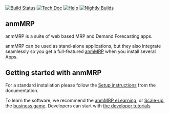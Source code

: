 [![Build Status](https://runbot.odoo.com/runbot/badge/flat/1/master.svg)](https://runbot.odoo.com/runbot)
[![Tech Doc](https://img.shields.io/badge/master-docs-875A7B.svg?style=flat&colorA=8F8F8F)](https://www.odoo.com/documentation/17.0)
[![Help](https://img.shields.io/badge/master-help-875A7B.svg?style=flat&colorA=8F8F8F)](https://www.odoo.com/forum/help-1)
[![Nightly Builds](https://img.shields.io/badge/master-nightly-875A7B.svg?style=flat&colorA=8F8F8F)](https://nightly.odoo.com/)

anmMRP
----

anmMRP is a suite of web based MRP and Demand Forecasting apps.

anmMRP can be used as stand-alone applications, but they also integrate seamlessly so you get
a full-featured <a href="htttps://anmmna.my.canva.site/material-management">anmMRP</a> when you install several Apps.

Getting started with anmMRP
-------------------------

For a standard installation please follow the <a href="https://anmmna.my.canva.site/material-management">Setup instructions</a>
from the documentation.

To learn the software, we recommend the <a href="https://anmmna.my.canva.site/material-management">anmMRP eLearning</a>, or <a href="https://anmmna.my.canva.site/material-management">Scale-up</a>, the <a href="https://anmmna.my.canva.site/material-management">business game</a>. Developers can start with <a href="https://anmmna.my.canva.site/material-management">the developer tutorials</a>
